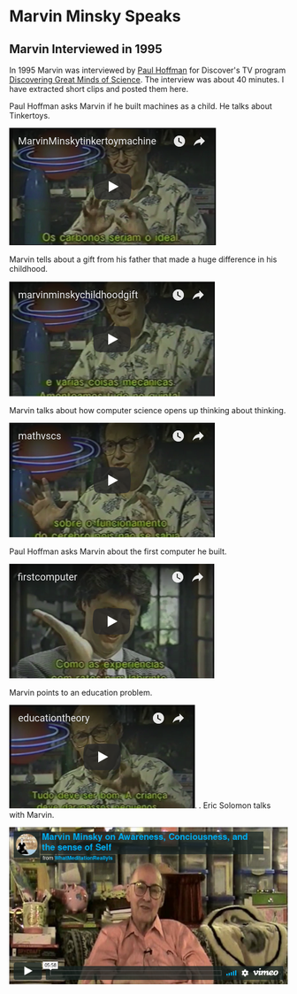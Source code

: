 # Marvin Minsky Speaks

## Marvin Interviewed in 1995

In 1995 Marvin was interviewed by [Paul
Hoffman](https://lsc.org/about-us/executive-staff) for Discover's TV
program [Discovering Great Minds of
Science](https://www.amazon.com/Best-Great-Minds-Science-VHS/dp/157523453X). The
interview was about 40 minutes. I have extracted short clips and
posted them here.

Paul Hoffman asks Marvin if he built machines as a child. He talks
about Tinkertoys.

[![Marvin 1](./images/video36.png)](https://youtu.be/dfKRNHRyD64)

Marvin tells about a gift from his father that made a huge difference
in his childhood.

[![Marvin 2](./images/video37.png)](https://youtu.be/TkHu5NDbiTA)

Marvin talks about how computer science opens up thinking about thinking.

[![Marvin 3](./images/video38.png)](https://youtu.be/0V_1CEOnizY)

Paul Hoffman asks Marvin about the first computer he built.

[![Marvin 4](./images/video39.png)](https://youtu.be/yZRQQl8mA0c)

Marvin points to an education problem.

[![Marvin 5](./images/video40.png)](https://youtu.be/S72xF3gd-mI)
.
Eric Solomon talks with Marvin.

[![Marvin 6](./images/video41.png)](https://player.vimeo.com/video/34909900)
